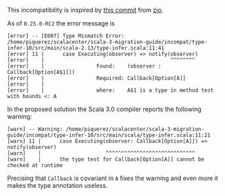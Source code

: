 This incompatibility is inspired by [this commit](https://github.com/zio/zio/commit/47354b798aaf1969d2980feda1d7bbe829c45429#diff-3c34fedc744e163210b0e536329e4598) from [zio](https://github.com/zio/zio).

As of `0.25.0-RC2` the error message is
```
[error] -- [E007] Type Mismatch Error: /home/piquerez/scalacenter/scala-3-migration-guide/incompat/type-infer-10/src/main/scala-2.13/type-infer.scala:11:41 
[error] 11 |      case Executing(observer) => notify(observer)
[error]    |                                         ^^^^^^^^
[error]    |                 Found:    (observer : Callback[Option[A$1]])
[error]    |                 Required: Callback[Option[A]]
[error]    |
[error]    |                 where:    A$1 is a type in method test with bounds <: A
```

In the proposed solution the Scala 3.0 compiler reports the following warning:
```
[warn] -- Warning: /home/piquerez/scalacenter/scala-3-migration-guide/incompat/type-infer-10/src/main/scala/type-infer.scala:11:21 
[warn] 11 |      case Executing(observer: Callback[Option[A]]) => notify(observer)
[warn]    |                     ^^^^^^^^^^^^^^^^^^^^^^^^^^^^^
[warn]    |      the type test for Callback[Option[A]] cannot be checked at runtime
```

Precising that `Callback` is covariant in `A` fixes the warning and even more it makes the type annotation useless.

